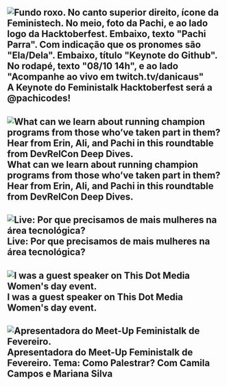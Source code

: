 
![Fundo roxo. No canto superior direito, ícone da Feministech. No meio, foto da Pachi, e ao lado logo da Hacktoberfest. Embaixo, texto "Pachi Parra". Com indicação que os pronomes são "Ela/Dela". Embaixo, título "Keynote do Github". No rodapé, texto "08/10 14h", e ao lado "Acompanhe ao vivo em twitch.tv/danicaus"](https://user-images.githubusercontent.com/44537285/194552221-bb0c7d73-33ed-47e3-8674-5aea70a33c7a.png)
A Keynote do Feministalk Hacktoberfest será a @pachicodes!
---

![What can we learn about running champion programs from those who’ve taken part in them? Hear from Erin, Ali, and Pachi in this roundtable from DevRelCon Deep Dives.](https://user-images.githubusercontent.com/44537285/194553163-5163e1b2-7445-4bef-b644-3942b17b4130.png)
What can we learn about running champion programs from those who’ve taken part in them? Hear from Erin, Ali, and Pachi in this roundtable from DevRelCon Deep Dives.
---

![Live: Por que precisamos de mais mulheres na área tecnológica?](https://user-images.githubusercontent.com/44537285/194553360-6ac72b49-3017-450d-affd-dbf3e14d1d37.png)
Live: Por que precisamos de mais mulheres na área tecnológica?
---

![I was a guest speaker on This Dot Media Women's day event.](https://user-images.githubusercontent.com/44537285/194553510-26651c9d-8d14-4ce2-a5ba-83075a1a321b.png)
I was a guest speaker on This Dot Media Women's day event.
---

![Apresentadora do Meet-Up Feministalk de Fevereiro.](https://user-images.githubusercontent.com/44537285/194553682-67f45ed7-1674-49f3-9feb-2ed499edd77a.png)
Apresentadora do Meet-Up Feministalk de Fevereiro. Tema: Como Palestrar? Com Camila Campos e Mariana Silva 
--- 

